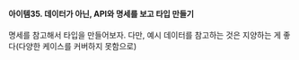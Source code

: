 #### 아이템35. 데이터가 아닌, API와 명세를 보고 타입 만들기

명세를 참고해서 타입을 만들어보자. 다만, 예시 데이터를 참고하는 것은 지양하는 게 좋다(다양한 케이스를 커버하지 못함으로)

